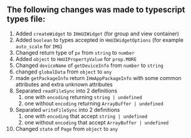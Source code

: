 ## The following changes was made to typescript types file:

1. Added `createWidget` to `IHmUIWidget` (for group and view container)
2. Added `boolean` to types accepted in `HmUIWidgetOptions` (for example `auto_scale` for `IMG`)
3. Changed return type of `px` from `string` to `number`
4. Added `object` to `HmUIPropertyValue` for `prop.MORE`
5. Changed `deviceName` of `getDeviceInfo` from `number` to `string`
6. changed `globalData` from `object` to `any`
7. made `getPackageInfo` return `IHmAppPackageInfo` with some common attributes and extra unknown attributes
8. Separated `readFileSync` into 2 definitions 
    1.  one with `encoding` returning `string | undefined`
    2.  one without `encoding` returning `ArrayBuffer | undefined`
9. Separated `writeFileSync` into 2 definitions 
    1.  one with `encoding` that accept `string | undefined`
    2.  one without `encoding` that accept `ArrayBuffer | undefined`
10. Changed `state` of `Page` from `object` to `any`